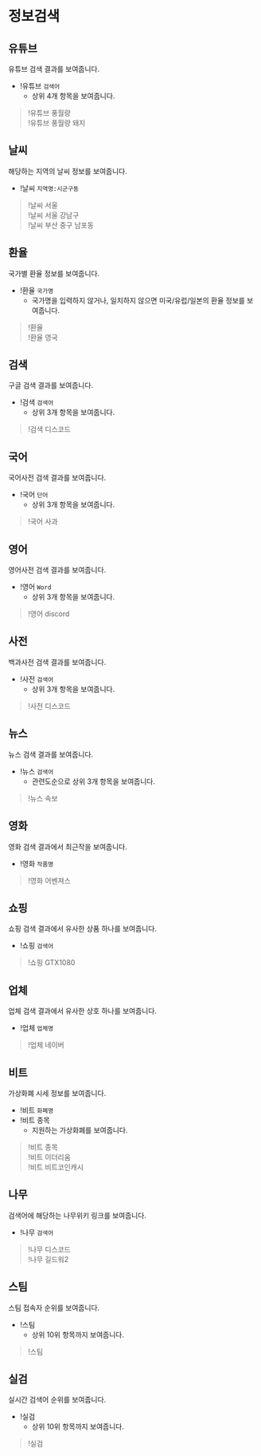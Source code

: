 # 정보검색

## 유튜브

유튜브 검색 결과를 보여줍니다.

- !유튜브 `검색어`
  - 상위 4개 항목을 보여줍니다.

> !유튜브 풍월량 \
> !유튜브 풍월량 돼지

## 날씨

해당하는 지역의 날씨 정보를 보여줍니다.

- !날씨 `지역명:시군구동`

> !날씨 서울 \
> !날씨 서울 강남구 \
> !날씨 부산 중구 남포동

## 환율

국가별 환율 정보를 보여줍니다.

- !환율 `국가명`
  - 국가명을 입력하지 않거나, 일치하지 않으면 미국/유럽/일본의 환율 정보를 보여줍니다.

> !환율 \
> !환율 영국

## 검색

구글 검색 결과를 보여줍니다.

- !검색 `검색어`
  - 상위 3개 항목을 보여줍니다.

> !검색 디스코드

## 국어

국어사전 검색 결과를 보여줍니다.

- !국어 `단어`
  - 상위 3개 항목을 보여줍니다.

> !국어 사과

## 영어

영어사전 검색 결과를 보여줍니다.

- !영어 `Word`
  - 상위 3개 항목을 보여줍니다.

> !영어 discord

## 사전

백과사전 검색 결과를 보여줍니다.

- !사전 `검색어`
  - 상위 3개 항목을 보여줍니다.

> !사전 디스코드

## 뉴스

뉴스 검색 결과를 보여줍니다.

- !뉴스 `검색어`
  - 관련도순으로 상위 3개 항목을 보여줍니다.

> !뉴스 속보

## 영화

영화 검색 결과에서 최근작을 보여줍니다.

- !영화 `작품명`

> !영화 어벤져스

## 쇼핑

쇼핑 검색 결과에서 유사한 상품 하나를 보여줍니다.

- !쇼핑 `검색어`

> !쇼핑 GTX1080

## 업체

업체 검색 결과에서 유사한 상호 하나를 보여줍니다.

- !업체 `업체명`

> !업체 네이버

## 비트

가상화폐 시세 정보를 보여줍니다.

- !비트 `화폐명`
- !비트 종목
  - 지원하는 가상화폐를 보여줍니다.

> !비트 종목 \
> !비트 이더리움 \
> !비트 비트코인캐시

## 나무

검색어에 해당하는 나무위키 링크를 보여줍니다.

- !나무 `검색어`

> !나무 디스코드 \
> !나무 길드워2

## 스팀

스팀 접속자 순위를 보여줍니다.

- !스팀
  - 상위 10위 항목까지 보여줍니다.

> !스팀

## 실검

실시간 검색어 순위를 보여줍니다.

- !실검
  - 상위 10위 항목까지 보여줍니다.

> !실검
